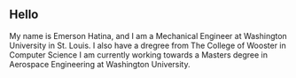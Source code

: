 ## Hello

My name is Emerson Hatina, and I am a
Mechanical Engineer at Washington University in St. Louis. 
I also have a dregree from The College of Wooster in Computer Science
I am currently working towards
a Masters degree in Aerospace Engineering at Washington University. 

